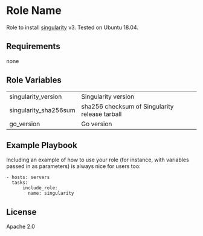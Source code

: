 Role Name
=========

Role to install [singularity](https://www.sylabs.io/singularity/) v3.
Tested on Ubuntu 18.04.

Requirements
------------

none

Role Variables
--------------

| | |
|---------------|-----------------|
| singularity_version | Singularity version |
| singularity_sha256sum | sha256 checksum of Singularity release tarball |
| go_version | Go version |

Example Playbook
----------------

Including an example of how to use your role (for instance, with variables passed in as parameters) is always nice for users too:

    - hosts: servers
      tasks:
          include_role:
            name: singularity

License
-------

Apache 2.0
